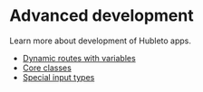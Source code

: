 # Advanced development

Learn more about development of Hubleto apps.

  * [Dynamic routes with variables](tutorial/advanced/dynamic-routes)
  * [Core classes](core-classes)
  * [Special input types](customizing-ui/special-input-types)